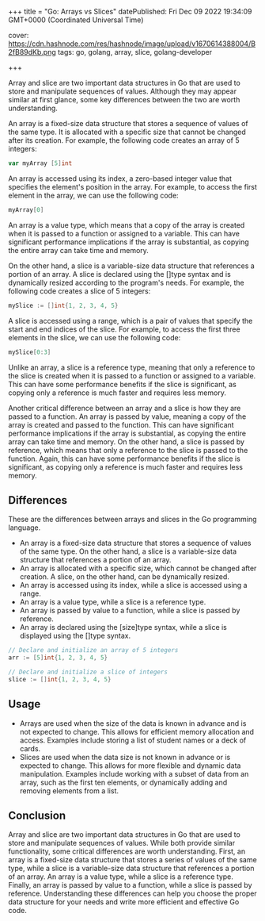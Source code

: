 +++
title = "Go: Arrays vs Slices"
datePublished: Fri Dec 09 2022 19:34:09 GMT+0000 (Coordinated Universal Time)


cover: https://cdn.hashnode.com/res/hashnode/image/upload/v1670614388004/B2fB89dKb.png
tags: go, golang, array, slice, golang-developer

+++

Array and slice are two important data structures in Go that are used to store and manipulate sequences of values. Although they may appear similar at first glance, some key differences between the two are worth understanding.

An array is a fixed-size data structure that stores a sequence of values of the same type. It is allocated with a specific size that cannot be changed after its creation. For example, the following code creates an array of 5 integers:

```go
var myArray [5]int
```

An array is accessed using its index, a zero-based integer value that specifies the element's position in the array. For example, to access the first element in the array, we can use the following code:

```go
myArray[0]
```

An array is a value type, which means that a copy of the array is created when it is passed to a function or assigned to a variable. This can have significant performance implications if the array is substantial, as copying the entire array can take time and memory.

On the other hand, a slice is a variable-size data structure that references a portion of an array. A slice is declared using the \[\]type syntax and is dynamically resized according to the program's needs. For example, the following code creates a slice of 5 integers:

```go
mySlice := []int{1, 2, 3, 4, 5}
```

A slice is accessed using a range, which is a pair of values that specify the start and end indices of the slice. For example, to access the first three elements in the slice, we can use the following code:

```go
mySlice[0:3]
```

Unlike an array, a slice is a reference type, meaning that only a reference to the slice is created when it is passed to a function or assigned to a variable. This can have some performance benefits if the slice is significant, as copying only a reference is much faster and requires less memory.

Another critical difference between an array and a slice is how they are passed to a function. An array is passed by value, meaning a copy of the array is created and passed to the function. This can have significant performance implications if the array is substantial, as copying the entire array can take time and memory. On the other hand, a slice is passed by reference, which means that only a reference to the slice is passed to the function. Again, this can have some performance benefits if the slice is significant, as copying only a reference is much faster and requires less memory.

## Differences

These are the differences between arrays and slices in the Go programming language.

- An array is a fixed-size data structure that stores a sequence of values of the same type. On the other hand, a slice is a variable-size data structure that references a portion of an array.
- An array is allocated with a specific size, which cannot be changed after creation. A slice, on the other hand, can be dynamically resized.
- An array is accessed using its index, while a slice is accessed using a range.
- An array is a value type, while a slice is a reference type.
- An array is passed by value to a function, while a slice is passed by reference.
- An array is declared using the \[size\]type syntax, while a slice is displayed using the \[\]type syntax.

```go
// Declare and initialize an array of 5 integers
arr := [5]int{1, 2, 3, 4, 5}
```

```go
// Declare and initialize a slice of integers
slice := []int{1, 2, 3, 4, 5}
```

## Usage

- Arrays are used when the size of the data is known in advance and is not expected to change. This allows for efficient memory allocation and access. Examples include storing a list of student names or a deck of cards.
- Slices are used when the data size is not known in advance or is expected to change. This allows for more flexible and dynamic data manipulation. Examples include working with a subset of data from an array, such as the first ten elements, or dynamically adding and removing elements from a list.

## Conclusion

Array and slice are two important data structures in Go that are used to store and manipulate sequences of values. While both provide similar functionality, some critical differences are worth understanding. First, an array is a fixed-size data structure that stores a series of values of the same type, while a slice is a variable-size data structure that references a portion of an array. An array is a value type, while a slice is a reference type. Finally, an array is passed by value to a function, while a slice is passed by reference. Understanding these differences can help you choose the proper data structure for your needs and write more efficient and effective Go code.
